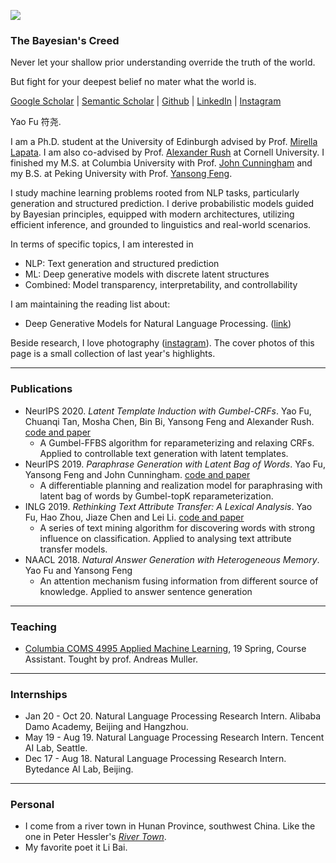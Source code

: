 
![](https://franxyao.github.io/images/cover.jpeg)

### The Bayesian's Creed

Never let your shallow prior understanding override the truth of the world.

But fight for your deepest belief no mater what the world is. 


[Google Scholar](https://scholar.google.com/citations?user=liSP4cEAAAAJ&hl=en) | [Semantic Scholar](https://www.semanticscholar.org/author/Yao-Fu/46956602) | [Github](https://github.com/FranxYao) | [LinkedIn](https://www.linkedin.com/in/yao-fu-281847b5/) | [Instagram](https://www.instagram.com/franx_yao/)

Yao Fu 符尧. 

I am a Ph.D. student at the University of Edinburgh advised by Prof. [Mirella Lapata](https://homepages.inf.ed.ac.uk/mlap/). 
I am also co-advised by Prof. [Alexander Rush](http://rush-nlp.com/) at Cornell University. 
I finished my M.S. at Columbia University with Prof. [John Cunningham](https://stat.columbia.edu/~cunningham/) and my B.S. at Peking University with Prof. [Yansong Feng](https://sites.google.com/site/ysfeng/home). 


I study machine learning problems rooted from NLP tasks, particularly generation and structured prediction. I derive probabilistic models guided by Bayesian principles, equipped with modern architectures, utilizing efficient inference, and grounded to linguistics and real-world scenarios. 

In terms of specific topics, I am interested in 
* NLP: Text generation and structured prediction
* ML: Deep generative models with discrete latent structures 
* Combined: Model transparency, interpretability, and controllability

I am maintaining the reading list about:
* Deep Generative Models for Natural Language Processing. ([link](https://github.com/franxyao/Deep-Generative-Models-for-Natural-Language-Processing))

Beside research, I love photography ([instagram](https://www.instagram.com/franx_yao/)). The cover photos of this page is a small collection of last year's highlights. 

-----

### Publications

* NeurIPS 2020. _Latent Template Induction with Gumbel-CRFs_. Yao Fu, Chuanqi Tan, Mosha Chen, Bin Bi, Yansong Feng and Alexander Rush. [code and paper](https://github.com/FranxYao/Gumbel-CRF)
  * A Gumbel-FFBS algorithm for reparameterizing and relaxing CRFs. Applied to controllable text generation with latent templates.
* NeurIPS 2019. _Paraphrase Generation with Latent Bag of Words_. Yao Fu, Yansong Feng and John Cunningham. [code and paper](https://github.com/FranxYao/dgm_latent_bow)
  * A differentiable planning and realization model for paraphrasing with latent bag of words by Gumbel-topK reparameterization.
* INLG 2019. _Rethinking Text Attribute Transfer: A Lexical Analysis_. Yao Fu, Hao Zhou, Jiaze Chen and Lei Li. [code and paper](https://github.com/FranxYao/pivot_analysis)
  * A series of text mining algorithm for discovering words with strong influence on classification. Applied to analysing text attribute transfer models. 
* NAACL 2018. _Natural Answer Generation with Heterogeneous Memory_. Yao Fu and Yansong Feng
  * An attention mechanism fusing information from different source of knowledge. Applied to answer sentence generation 

-----

### Teaching 

* [Columbia COMS 4995 Applied Machine Learning](http://www.cs.columbia.edu/~amueller/comsw4995s19/), 19 Spring, Course Assistant. Tought by prof. Andreas Muller. 

-----

### Internships

* Jan 20 - Oct 20. Natural Language Processing Research Intern. Alibaba Damo Academy, Beijing and Hangzhou. 
* May 19 - Aug 19.  Natural Language Processing Research Intern. Tencent AI Lab, Seattle.
* Dec 17 - Aug 18. Natural Language Processing Research Intern. Bytedance AI Lab, Beijing. 

-----

### Personal

* I come from a river town in Hunan Province, southwest China. Like the one in Peter Hessler's [_River Town_](http://www.goodreads.com/book/show/94053.River_Town). 
* My favorite poet it Li Bai. 




